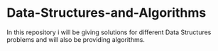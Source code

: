 # Data-Structures-and-Algorithms
In this repository i will be giving solutions for different Data Structures problems and will also be providing algorithms.

